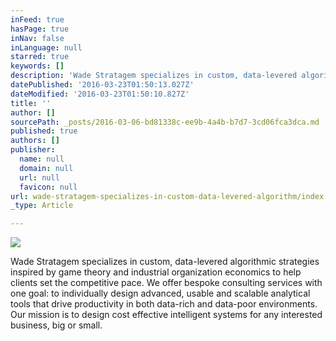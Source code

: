 ```yaml
---
inFeed: true
hasPage: true
inNav: false
inLanguage: null
starred: true
keywords: []
description: 'Wade Stratagem specializes in custom, data-levered algorithmic strategies inspired by game theory and industrial organization economics to help clients set the competitive pace. We offer bespoke consulting services with one goal: to individually design advanced, usable and scalable analytical tools that drive productivity in both data-rich and data-poor environments. Our mission is to design cost effective intelligent systems for any interested business, big or small.'
datePublished: '2016-03-23T01:50:13.027Z'
dateModified: '2016-03-23T01:50:10.827Z'
title: ''
author: []
sourcePath: _posts/2016-03-06-bd81338c-ee9b-4a4b-b7d7-3cd06fca3dca.md
published: true
authors: []
publisher:
  name: null
  domain: null
  url: null
  favicon: null
url: wade-stratagem-specializes-in-custom-data-levered-algorithm/index.html
_type: Article

---
```

![](https://s3-us-west-2.amazonaws.com/the-grid-img/p/fa54b814a04d683a1c805e78825dcf39b82b1865.jpg)

Wade Stratagem specializes in custom, data-levered algorithmic strategies inspired by game theory and industrial organization economics to help clients set the competitive pace. We offer bespoke consulting services with one goal: to individually design advanced, usable and scalable analytical tools that drive productivity in both data-rich and data-poor environments. Our mission is to design cost effective intelligent systems for any interested business, big or small.